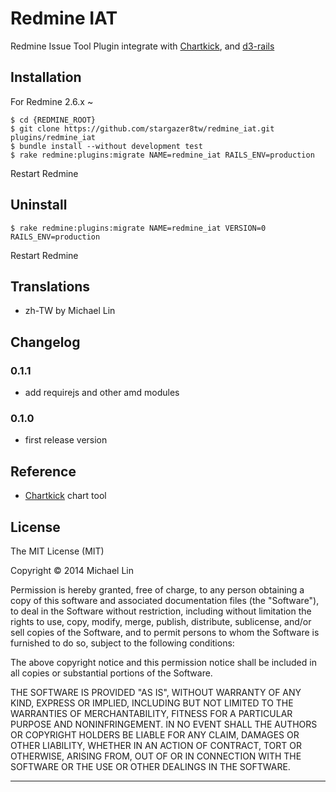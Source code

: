Redmine IAT
=================

Redmine Issue Tool Plugin integrate with [Chartkick][1], and [d3-rails][3]

## Installation

For Redmine 2.6.x ~

    $ cd {REDMINE_ROOT}
    $ git clone https://github.com/stargazer8tw/redmine_iat.git plugins/redmine_iat
    $ bundle install --without development test
    $ rake redmine:plugins:migrate NAME=redmine_iat RAILS_ENV=production

Restart Redmine

## Uninstall

    $ rake redmine:plugins:migrate NAME=redmine_iat VERSION=0 RAILS_ENV=production

Restart Redmine
    
## Translations

- zh-TW by Michael Lin

## Changelog

### 0.1.1
- add requirejs and other amd modules

### 0.1.0
- first release version

## Reference
- [Chartkick][1] chart tool

## License
The MIT License (MIT)

Copyright &copy; 2014 Michael Lin

Permission is hereby granted, free of charge, to any person obtaining a copy
of this software and associated documentation files (the "Software"), to deal
in the Software without restriction, including without limitation the rights
to use, copy, modify, merge, publish, distribute, sublicense, and/or sell
copies of the Software, and to permit persons to whom the Software is
furnished to do so, subject to the following conditions:

The above copyright notice and this permission notice shall be included in all
copies or substantial portions of the Software.

THE SOFTWARE IS PROVIDED "AS IS", WITHOUT WARRANTY OF ANY KIND, EXPRESS OR
IMPLIED, INCLUDING BUT NOT LIMITED TO THE WARRANTIES OF MERCHANTABILITY,
FITNESS FOR A PARTICULAR PURPOSE AND NONINFRINGEMENT. IN NO EVENT SHALL THE
AUTHORS OR COPYRIGHT HOLDERS BE LIABLE FOR ANY CLAIM, DAMAGES OR OTHER
LIABILITY, WHETHER IN AN ACTION OF CONTRACT, TORT OR OTHERWISE, ARISING FROM,
OUT OF OR IN CONNECTION WITH THE SOFTWARE OR THE USE OR OTHER DEALINGS IN THE
SOFTWARE.

---
[1]:http://ankane.github.io/chartkick/
[2]:https://github.com/ankane/chartkick
[3]:https://github.com/iblue/d3-rails
[4]:http://d3js.org/